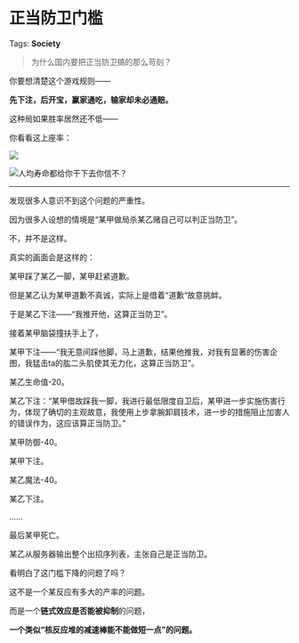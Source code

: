 # 正当防卫门槛

Tags: **Society**

> 为什么国内要把正当防卫搞的那么苛刻？



你要想清楚这个游戏规则——

**先下注，后开宝，赢家通吃，输家却未必通赔。**

这种局如果胜率居然还不低——

你看看这上座率：

![](https://picx.zhimg.com/50/v2-15641694ff51e3d02d70408671bd20be_720w.jpg?source=1940ef5c)  


![](https://picx.zhimg.com/50/v2-425fe5a76bdead7a7b4a081360e84e46_720w.jpg?source=1940ef5c)人均寿命都给你干下去你信不？



---

发现很多人意识不到这个问题的严重性。

因为很多人设想的情境是“某甲做局杀某乙赌自己可以判正当防卫”。

不，并不是这样。

真实的画面会是这样的：

某甲踩了某乙一脚，某甲赶紧道歉。

但是某乙认为某甲道歉不真诚，实际上是借着“道歉“故意挑衅。

于是某乙下注——“我推开他，这算正当防卫”。

接着某甲脑袋撞扶手上了，

某甲下注——“我无意间踩他脚，马上道歉，结果他推我，对我有显著的伤害企图，我猛击ta的肱二头肌使其无力化，这算正当防卫”。

某乙生命值-20。

某乙下注：“某甲借故踩我一脚，我进行最低限度自卫后，某甲进一步实施伤害行为，体现了确切的主观故意，我使用上步拿腕卸肩技术，进一步的措施阻止加害人的错误作为，这应该算正当防卫。”

某甲防御-40。

某甲下注。

某乙魔法-40。

某乙下注。

……

最后某甲死亡。

某乙从服务器输出整个出招序列表，主张自己是正当防卫。

看明白了这门槛下降的问题了吗？

这不是一个某反应有多大的产率的问题。

而是一个**链式效应是否能被抑制**的问题，

**一个类似“核反应堆的减速棒能不能做短一点”的问题。**



